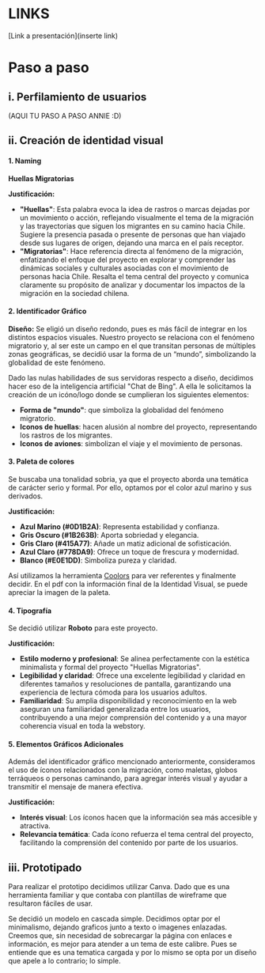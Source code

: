 # LINKS

[Link a presentación](inserte link)


# Paso a paso 

## i. Perfilamiento de usuarios



(AQUI TU PASO A PASO ANNIE :D)



## ii. Creación de identidad visual


#### 1. Naming
**Huellas Migratorias**

**Justificación:**
- **"Huellas"**: Esta palabra evoca la idea de rastros o marcas dejadas por un movimiento o acción, reflejando visualmente el tema de la migración y las trayectorias que siguen los migrantes en su camino hacia Chile. Sugiere la presencia pasada o presente de personas que han viajado desde sus lugares de origen, dejando una marca en el país receptor.
- **"Migratorias"**: Hace referencia directa al fenómeno de la migración, enfatizando el enfoque del proyecto en explorar y comprender las dinámicas sociales y culturales asociadas con el movimiento de personas hacia Chile. Resalta el tema central del proyecto y comunica claramente su propósito de analizar y documentar los impactos de la migración en la sociedad chilena.

#### 2. Identificador Gráfico
**Diseño:**
Se eligió un diseño redondo, pues es más fácil de integrar en los distintos espacios visuales. Nuestro proyecto se relaciona con el fenómeno migratorio y, al ser este un campo en el que transitan personas de múltiples zonas geográficas, se decidió usar la forma de un “mundo”, simbolizando la globalidad de este fenómeno.

Dado las nulas habilidades de sus servidoras respecto a diseño, decidimos hacer eso de la inteligencia artificial "Chat de Bing". A ella le solicitamos la creación de un icóno/logo donde se cumplieran los siguientes elementos:
- **Forma de "mundo"**: que simboliza la globalidad del fenómeno migratorio.
- **Iconos de huellas**: hacen alusión al nombre del proyecto, representando los rastros de los migrantes.
- **Iconos de aviones**: simbolizan el viaje y el movimiento de personas.


#### 3. Paleta de colores
Se buscaba una tonalidad sobria, ya que el proyecto aborda una temática de carácter serio y formal. Por ello, optamos por el color azul marino y sus derivados.

**Justificación:**
- **Azul Marino (#0D1B2A)**: Representa estabilidad y confianza.
- **Gris Oscuro (#1B263B)**: Aporta sobriedad y elegancia.
- **Gris Claro (#415A77)**: Añade un matiz adicional de sofisticación.
- **Azul Claro (#778DA9)**: Ofrece un toque de frescura y modernidad.
- **Blanco (#E0E1DD)**: Simboliza pureza y claridad.

Así utilizamos la herramienta [Coolors](https://coolors.co) para ver referentes y finalmente decidir. En el pdf con la información final de la Identidad Visual, se puede apreciar la imagen de la paleta. 

#### 4. Tipografía
Se decidió utilizar **Roboto** para este proyecto.

**Justificación:**
- **Estilo moderno y profesional**: Se alinea perfectamente con la estética minimalista y formal del proyecto "Huellas Migratorias".
- **Legibilidad y claridad**: Ofrece una excelente legibilidad y claridad en diferentes tamaños y resoluciones de pantalla, garantizando una experiencia de lectura cómoda para los usuarios adultos.
- **Familiaridad**: Su amplia disponibilidad y reconocimiento en la web aseguran una familiaridad generalizada entre los usuarios, contribuyendo a una mejor comprensión del contenido y a una mayor coherencia visual en toda la webstory.

#### 5. Elementos Gráficos Adicionales
Además del identificador gráfico mencionado anteriormente, consideramos el uso de íconos relacionados con la migración, como maletas, globos terráqueos o personas caminando, para agregar interés visual y ayudar a transmitir el mensaje de manera efectiva.

**Justificación:**
- **Interés visual**: Los íconos hacen que la información sea más accesible y atractiva.
- **Relevancia temática**: Cada ícono refuerza el tema central del proyecto, facilitando la comprensión del contenido por parte de los usuarios.



## iii. Prototipado

Para realizar el prototipo decidimos utilizar Canva. Dado que es una herramienta familiar y que contaba con plantillas de wireframe que resultaron fáciles de usar. 

Se decidió un modelo en cascada simple. Decidimos optar por el minimalismo, dejando graficos junto a texto o imagenes enlazadas. Creemos que, sin necesidad de sobrecargar la página con enlaces e información, es mejor para atender a un tema de este calibre. Pues se entiende que es una tematica cargada y por lo mismo se opta por un diseño que apele a lo contrario; lo simple. 